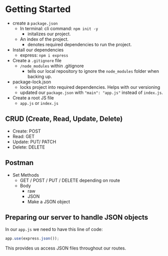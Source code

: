 # Getting Started
- create a `package.json` 
  - In terminal: cli command: `npm init -y`
    - initalizes our project.
  - An index of the project.
    - denotes required dependencies to run the project.
- Install our dependencies
  - express: `npm i express`
- Create a `.gitignore` file
  - `/node_modules` within .gitignore
    - tells our local repository to ignore the `node_modules` folder when backing up.
- package-lock.json
  - locks project into required dependencies. Helps with our versioning
  - updated our `package.json` with `"main": "app.js"` instead of `index.js`.
- Create a root JS file
  - `app.js` or `index.js`

## CRUD (Create, Read, Update, Delete)
- Create: POST
- Read: GET
- Update: PUT/ PATCH
- Delete: DELETE

## Postman
- Set Methods
  - GET / POST / PUT / DELETE depending on route
  - Body
    - raw
    - JSON
    - Make a JSON object

## Preparing our server to handle JSON objects
In our `app.js` we need to have this line of code:
```js
app.use(express.json());
```
This provides us access JSON files throughout our routes.